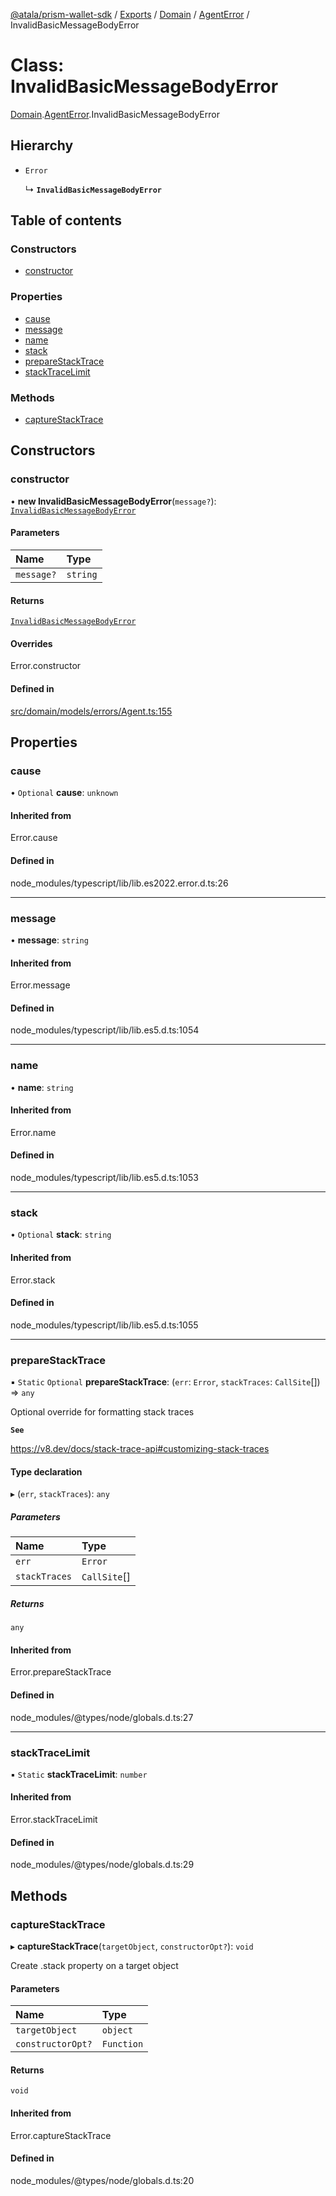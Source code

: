 [@atala/prism-wallet-sdk](../README.md) / [Exports](../modules.md) / [Domain](../modules/Domain.md) / [AgentError](../modules/Domain.AgentError.md) / InvalidBasicMessageBodyError

# Class: InvalidBasicMessageBodyError

[Domain](../modules/Domain.md).[AgentError](../modules/Domain.AgentError.md).InvalidBasicMessageBodyError

## Hierarchy

- `Error`

  ↳ **`InvalidBasicMessageBodyError`**

## Table of contents

### Constructors

- [constructor](Domain.AgentError.InvalidBasicMessageBodyError.md#constructor)

### Properties

- [cause](Domain.AgentError.InvalidBasicMessageBodyError.md#cause)
- [message](Domain.AgentError.InvalidBasicMessageBodyError.md#message)
- [name](Domain.AgentError.InvalidBasicMessageBodyError.md#name)
- [stack](Domain.AgentError.InvalidBasicMessageBodyError.md#stack)
- [prepareStackTrace](Domain.AgentError.InvalidBasicMessageBodyError.md#preparestacktrace)
- [stackTraceLimit](Domain.AgentError.InvalidBasicMessageBodyError.md#stacktracelimit)

### Methods

- [captureStackTrace](Domain.AgentError.InvalidBasicMessageBodyError.md#capturestacktrace)

## Constructors

### constructor

• **new InvalidBasicMessageBodyError**(`message?`): [`InvalidBasicMessageBodyError`](Domain.AgentError.InvalidBasicMessageBodyError.md)

#### Parameters

| Name | Type |
| :------ | :------ |
| `message?` | `string` |

#### Returns

[`InvalidBasicMessageBodyError`](Domain.AgentError.InvalidBasicMessageBodyError.md)

#### Overrides

Error.constructor

#### Defined in

[src/domain/models/errors/Agent.ts:155](https://github.com/hyperledger/identus-edge-agent-sdk-ts/blob/bda7c5f2d075f5f1181d8e566d0db6b907796ca5/src/domain/models/errors/Agent.ts#L155)

## Properties

### cause

• `Optional` **cause**: `unknown`

#### Inherited from

Error.cause

#### Defined in

node_modules/typescript/lib/lib.es2022.error.d.ts:26

___

### message

• **message**: `string`

#### Inherited from

Error.message

#### Defined in

node_modules/typescript/lib/lib.es5.d.ts:1054

___

### name

• **name**: `string`

#### Inherited from

Error.name

#### Defined in

node_modules/typescript/lib/lib.es5.d.ts:1053

___

### stack

• `Optional` **stack**: `string`

#### Inherited from

Error.stack

#### Defined in

node_modules/typescript/lib/lib.es5.d.ts:1055

___

### prepareStackTrace

▪ `Static` `Optional` **prepareStackTrace**: (`err`: `Error`, `stackTraces`: `CallSite`[]) => `any`

Optional override for formatting stack traces

**`See`**

https://v8.dev/docs/stack-trace-api#customizing-stack-traces

#### Type declaration

▸ (`err`, `stackTraces`): `any`

##### Parameters

| Name | Type |
| :------ | :------ |
| `err` | `Error` |
| `stackTraces` | `CallSite`[] |

##### Returns

`any`

#### Inherited from

Error.prepareStackTrace

#### Defined in

node_modules/@types/node/globals.d.ts:27

___

### stackTraceLimit

▪ `Static` **stackTraceLimit**: `number`

#### Inherited from

Error.stackTraceLimit

#### Defined in

node_modules/@types/node/globals.d.ts:29

## Methods

### captureStackTrace

▸ **captureStackTrace**(`targetObject`, `constructorOpt?`): `void`

Create .stack property on a target object

#### Parameters

| Name | Type |
| :------ | :------ |
| `targetObject` | `object` |
| `constructorOpt?` | `Function` |

#### Returns

`void`

#### Inherited from

Error.captureStackTrace

#### Defined in

node_modules/@types/node/globals.d.ts:20
